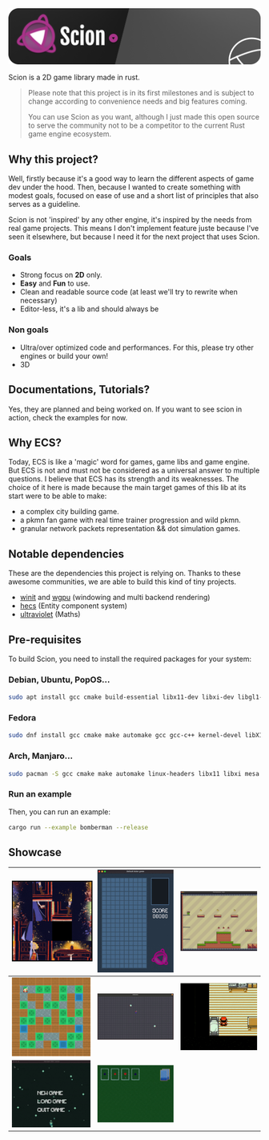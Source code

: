 <img src="banner.png" alt="Scion" />

Scion is a 2D game library made in rust.

> Please note that this project is in its first milestones and is subject to change according to convenience needs and big features coming.
> 
> You can use Scion as you want, although I just made this open source to serve the community not to be a competitor to the current Rust game engine ecosystem.

## Why this project? 
Well, firstly because it's a good way to learn the different aspects of game dev under the hood. 
Then, because I wanted to create something with modest goals, focused on ease of use and a short list of principles that also serves as a guideline.

Scion is not 'inspired' by any other engine, it's inspired by the needs from real game projects. This means I don't implement feature juste because I've seen it elsewhere, but because I need it for the next project that uses Scion.

### Goals
- Strong focus on **2D** only.
- **Easy** and **Fun** to use. 
- Clean and readable source code (at least we'll try to rewrite when necessary)
- Editor-less, it's a lib and should always be

### Non goals
- Ultra/over optimized code and performances. For this, please try other engines or build your own!
- 3D

## Documentations, Tutorials?
Yes, they are planned and being worked on. If you want to see scion in action, check the examples for now.

## Why ECS?
Today, ECS is like a 'magic' word for games, game libs and game engine. But ECS is not and must not be considered as a universal answer to multiple questions.
I believe that ECS has its strength and its weaknesses. 
The choice of it here is made because the main target games of this lib at its start were to be able to make: 
- a complex city building game.
- a pkmn fan game with real time trainer progression and wild pkmn.
- granular network packets representation && dot simulation games.

## Notable dependencies
These are the dependencies this project is relying on. Thanks to these awesome communities, we are able to build this kind of tiny projects. 

- <a href="https://github.com/rust-windowing/winit" target="blank">winit</a> and <a href="https://github.com/gfx-rs/wgpu/tree/master/wgpu" target="blank">wgpu</a> (windowing and multi backend rendering)
- <a href="https://github.com/Ralith/hecs" target="blank">hecs</a> (Entity component system)
- <a href="https://github.com/termhn/ultraviolet" target="blank">ultraviolet</a> (Maths)

## Pre-requisites
To build Scion, you need to install the required packages for your system: 
### Debian, Ubuntu, PopOS...
```sh
sudo apt install gcc cmake build-essential libx11-dev libxi-dev libgl1-mesa-dev libasound2-dev
```

### Fedora
```sh
sudo dnf install gcc cmake make automake gcc gcc-c++ kernel-devel libX11-devel libXi-devel mesa-libGL-devel alsa-lib-devel
```

### Arch, Manjaro...
```sh
sudo pacman -S gcc cmake make automake linux-headers libx11 libxi mesa alsa-lib
```

### Run an example
Then, you can run an example:
```sh
cargo run --example bomberman --release
```

## Showcase

| <img src="./examples/taquin/taquin_2.gif" alt="Taquin" style="width:300px; border: 2px solid black;"/>  | <img src="./examples/tetris/tetris.gif" alt="Tetris" style="width:300px" />             | <img src="./examples/pixel-adventures/pixel-adventures.gif" alt="Pixel-adventures" style="width:300px" /> |
|---------------------------------------------------------------------------------------------------------|-----------------------------------------------------------------------------------------|-----------------------------------------------------------------------------------------------------------|
| <img src="./examples/bomberman/bomberman.gif" alt="Bomberman" style="width:300px" />                    | <img src="./examples/jezzball/jezzball.gif" alt="Jezzball" style="width:300px" />       | <img src="./examples/new-bark-town/new-bark-town.gif" alt="New bark town" style="width:300px" />          |
| <img src="./examples/starlight-1961/starlight.gif" alt="Starlight" style="width:300px" />               | <img src="./examples/klondike.gif" alt="Starlight" style="width:300px" /> | |

